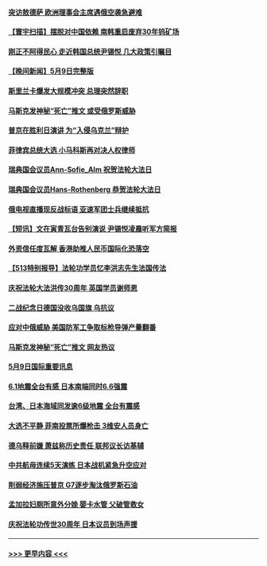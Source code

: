 #### [突访敖德萨 欧洲理事会主席遇俄空袭急避难](../pages/prog202/a103422575.md?t=05101201) 
#### [【寰宇扫描】摆脱对中国依赖 南韩重启废弃30年钨矿场](../pages/prog202/a103422223.md?t=05101201) 
#### [刚正不阿得民心 走近韩国总统尹锡悦 几大政策引瞩目](../pages/prog202/a103422475.md?t=05101201) 
#### [【晚间新闻】5月9日完整版](../pages/prog202/a103422496.md?t=05101201) 
#### [斯里兰卡爆发大规模冲突 总理突然辞职](../pages/prog202/a103422273.md?t=05101201) 
#### [马斯克发神秘“死亡”推文 或受俄罗斯威胁](../pages/prog202/a103422250.md?t=05101201) 
#### [普京在胜利日演讲 为“入侵乌克兰”辩护](../pages/prog202/a103422159.md?t=05101201) 
#### [菲律宾总统大选 小马科斯再对决人权律师](../pages/prog202/a103422139.md?t=05101201) 
#### [瑞典国会议员Ann-Sofie_Alm 祝贺法轮大法日](../pages/prog202/a103422067.md?t=05101201) 
#### [瑞典国会议员Hans-Rothenberg 恭贺法轮大法日](../pages/prog202/a103422063.md?t=05101201) 
#### [俄电视直播现反战标语 亚速军团士兵继续抵抗](../pages/prog202/a103422034.md?t=05101201) 
#### [【短讯】文在寅青瓦台告别演说 尹锡悦凌晨听军方简报](../pages/prog202/a103422031.md?t=05101201) 
#### [外资信任度瓦解 香港助推人民币国际化恐落空](../pages/prog202/a103421977.md?t=05101201) 
#### [【513特别报导】法轮功学员忆李洪志先生法国传法](../pages/prog202/a103421913.md?t=05101201) 
#### [庆祝法轮大法洪传30周年 英国学员谢师恩](../pages/prog202/a103421654.md?t=05101201) 
#### [二战纪念日德国没收乌国旗 乌抗议](../pages/prog202/a103421711.md?t=05101201) 
#### [应对中俄威胁 美国防军工争取标枪导弹产量翻番](../pages/prog202/a103421721.md?t=05101201) 
#### [马斯克发神秘“死亡”推文 网友热议](../pages/prog202/a103421716.md?t=05101201) 
#### [5月9日国际重要讯息](../pages/prog202/a103421648.md?t=05101201) 
#### [6.1地震全台有感 日本南端同时6.6强震](../pages/prog202/a103421623.md?t=05101201) 
#### [台湾、日本海域同发逾6级地震 全台有震感](../pages/prog202/a103421590.md?t=05101201) 
#### [大选不平静 菲南投票所爆枪击 3维安人员身亡](../pages/prog202/a103421578.md?t=05101201) 
#### [德乌释前嫌 萧兹称历史责任 联邦议长访基辅](../pages/prog202/a103421549.md?t=05101201) 
#### [中共航母连续5天演练 日本战机紧急升空应对](../pages/prog202/a103421542.md?t=05101201) 
#### [削弱经济施压普京 G7逐步淘汰俄罗斯石油](../pages/prog202/a103421539.md?t=05101201) 
#### [孟加拉妇厕所意外分娩 婴卡水管 父破管救女](../pages/prog202/a103421504.md?t=05101201) 
#### [庆祝法轮功传世30周年 日本议员到场声援](../pages/prog202/a103421283.md?t=05101201) 

----
#### [ >>> 更早内容 <<< ](../indexes/prog202-earlier.md)
